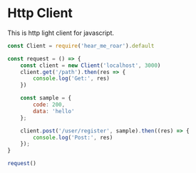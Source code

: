 # Http Client
This is http light client for javascript.
```javascript
const Client = require('hear_me_roar').default

const request = () => {
    const client = new Client('localhost', 3000)
    client.get('/path').then(res => {
        console.log('Get:', res)
    })

    const sample = {
        code: 200,
        data: 'hello'
    };

    client.post('/user/register', sample).then((res) => {
        console.log('Post:', res)
    });
}

request()

```
